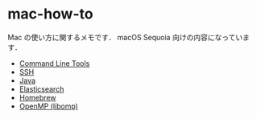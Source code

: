 # mac-how-to

Mac の使い方に関するメモです．
macOS Sequoia 向けの内容になっています．

- [Command Line Tools](command-line-tools)
- [SSH](ssh)
- [Java](java)
- [Elasticsearch](elasticsearch)
- [Homebrew](homebrew)
- [OpenMP (libomp)](openmp)
